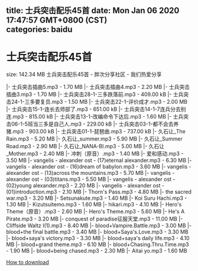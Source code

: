 
title: 士兵突击配乐45首
date: Mon Jan 06 2020 17:47:57 GMT+0800 (CST)    
categories: baidu
---

# 士兵突击配乐45首
size: 142.34 MB
 士兵突击配乐45首 - 胖次分享社区 - 我们热爱分享
 
|- 士兵突击插曲5.mp3 - 1.70 MB
|- 士兵突击插曲4.mp3 - 2.20 MB
|- 士兵突击插曲3.mp3 - 1.70 MB
|- 士兵突击28-1-三多跌落前.mp3 - 409.00 kB
|- 士兵突击24-1-三多要复员.mp3 - 1.50 MB
|- 士兵突击22-1-评价成才.mp3 - 2.00 MB
|- 士兵突击15-1-连长去师部了.mp3 - 651.00 kB
|- 士兵突击14-1-7连兵分去别连.mp3 - 815.00 kB
|- 士兵突击13-1-改编命令下达后.mp3 - 1.60 MB
|- 士兵突击06-1-5班当三多是自己人.mp3 - 229.00 kB
|- 士兵突击03-1-都不会去养猪.mp3 - 903.00 kB
|- 士兵突击01-1-琵琶曲.mp3 - 737.00 kB
|- 久石让_The Rain.mp3 - 5.20 MB
|- 久石让_summer.mp3 - 5.90 MB
|- 久石让_Summer Road.mp3 - 2.90 MB
|- 久石让_NANA-BI.mp3 - 5.00 MB
|- 久石让_Mother.mp3 - 2.40 MB
|- 冲刺（原音）.mp3 - 1.40 MB
|- 爱和感动.mp3 - 3.50 MB
|- vangelis - alexander ost - (17)eternal alexander.mp3 - 6.30 MB
|- vangelis - alexander ost - (16)dream of babylon.mp3 - 3.60 MB
|- vangelis - alexander ost - (13)across the mountains.mp3 - 5.70 MB
|- vangelis - alexander ost - (03)titans.mp3 - 5.50 MB
|- vangelis - alexander ost - (02)young alexander.mp3 - 2.20 MB
|- vangelis - alexander ost - (01)introduction.mp3 - 2.10 MB
|- Thorn's Pass.mp3 - 4.80 MB
|- the sacred war.mp3 - 3.20 MB
|- Setsunakute.mp3 - 1.40 MB
|- Koi Suru Hachi.mp3 - 1.30 MB
|- Kizutsuitemo.mp3 - 1.60 MB
|- hikari.mp3 - 4.10 MB
|- Hero's Theme（原音）.mp3 - 2.60 MB
|- Hero's Theme.mp3 - 5.60 MB
|- He's A Pirate.mp3 - 3.20 MB
|- conquest of paradise征服天堂.mp3 - 11.00 MB
|- Cliffside Waltz I(1).mp3 - 8.40 MB
|- blood+Vampire.Battle.mp3 - 3.00 MB
|- blood+the final battle.mp3 - 3.40 MB
|- blood+Saya's.Love.mp3 - 3.30 MB
|- blood+saya's victory.mp3 - 3.30 MB
|- blood+saya's daily life.mp3 - 4.10 MB
|- blood+grand theme.mp3 - 6.10 MB
|- blood+Chasing.Thru.Time.mp3 - 1.90 MB
|- blood+being chased.mp3 - 2.30 MB
|- Aitai yo.mp3 - 1.60 MB

[How to download](https://bpcam.bemobtrk.com/go/2ceec3aa-1ca2-46d6-b9ff-aaa5c184517c?jno=2702)